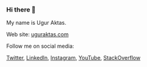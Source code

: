 ### Hi there 👋

My name is Ugur Aktas.
<!--
- 🔭 I’m currently working on ...
- 🌱 I’m currently learning ...
- 👯 I’m looking to collaborate on ...
- 🤔 I’m looking for help with ...
- 💬 Ask me about ...
- 📫 How to reach me: ...
- 😄 Pronouns: ...
- ⚡ Fun fact: ...
-->
Web site: [uguraktas.com](https://www.uguraktas.com/)

Follow me on social media:

[Twitter](https://twitter.com/uguraktas25),
[LinkedIn](https://www.linkedin.com/in/uguraktas/),
[Instagram](https://www.instagram.com/uguraktas25/),
[YouTube](https://www.youtube.com/c/uguraktas),
[StackOverflow](https://stackoverflow.com/users/8519853/u%C4%9Fur)
